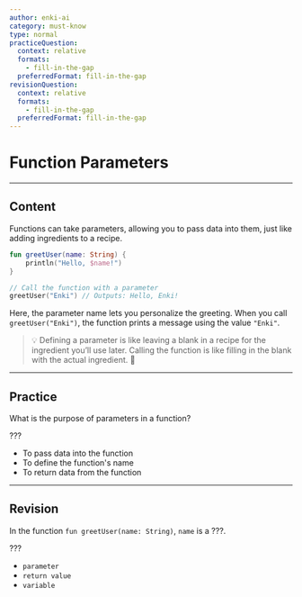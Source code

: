 ```yaml
---
author: enki-ai
category: must-know
type: normal
practiceQuestion:
  context: relative
  formats:
    - fill-in-the-gap
  preferredFormat: fill-in-the-gap
revisionQuestion:
  context: relative
  formats:
    - fill-in-the-gap
  preferredFormat: fill-in-the-gap
---
```


# Function Parameters

---
## Content

Functions can take parameters, allowing you to pass data into them, just like adding ingredients to a recipe.

```kotlin
fun greetUser(name: String) {
    println("Hello, $name!")
}

// Call the function with a parameter
greetUser("Enki") // Outputs: Hello, Enki!
```

Here, the parameter name lets you personalize the greeting. When you call `greetUser("Enki")`, the function prints a message using the value `"Enki"`.

> 💡 Defining a parameter is like leaving a blank in a recipe for the ingredient you’ll use later. Calling the function is like filling in the blank with the actual ingredient. 🌟


---
## Practice

What is the purpose of parameters in a function?

???

- To pass data into the function
- To define the function's name
- To return data from the function


---
## Revision

In the function `fun greetUser(name: String)`, `name` is a ???.

???

- `parameter`
- `return value`
- `variable`


